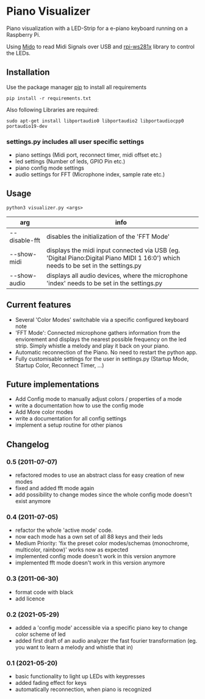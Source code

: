 # Piano Visualizer

Piano visualization with a LED-Strip for a e-piano keyboard running on a Raspberry Pi.

Using [Mido](https://mido.readthedocs.io/en/latest/) to read Midi Signals over USB and [rpi-ws281x](https://github.com/jgarff/rpi_ws281x) library to control the LEDs.

## Installation

Use the package manager [pip](https://pip.pypa.io/en/stable/) to install all requirements

```
pip install -r requirements.txt
```

Also following Libraries are required:
```
sudo apt-get install libportaudio0 libportaudio2 libportaudiocpp0 portaudio19-dev
```

### settings.py includes all user specific settings
* piano settings (Midi port, reconnect timer, midi offset etc.)
* led settings (Number of leds, GPIO Pin etc.)
* piano config mode settings
* audio settings for FFT (Microphone index, sample rate etc.)


## Usage
```
python3 visualizer.py <args>
```

|arg|info|
|-|-|
|--disable-fft|disables the initialization of the 'FFT Mode'|
|--show-midi|displays the midi input connected via USB (eg. 'Digital Piano:Digital Piano MIDI 1 16:0') which needs to be set in the settings.py|
|--show-audio|displays all audio devices, where the microphone 'index' needs to be set in the settings.py|



## Current features
* Several 'Color Modes' switchable via a specific configured keyboard note
* 'FFT Mode': Connected microphone gathers information from the enviorement and displays the nearest possible frequency on the led strip. Simply whistle a melody and play it back on your piano.
* Automatic reconnection of the Piano. No need to restart the python app.
* Fully customisable settings for the user in settings.py (Startup Mode, Startup Color, Reconnect Timer, ...)

## Future implementations
* Add Config mode to manually adjust colors / properties of a mode
* write a documentation how to use the config mode
* Add More color modes
* write a documentation for all config settings
* implement a setup routine for other pianos


## Changelog
### 0.5 (2011-07-07)
- refactored modes to use an abstract class for easy creation of new modes
- fixed and added fft mode again 
- add possibility to change modes since the whole config mode doesn't exist anymore


### 0.4 (2011-07-05)
- refactor the whole 'active mode' code.
- now each mode has a own set of all 88 keys and their leds
- Medium Priority: 'fix the preset color modes/schemas (monochrome, multicolor, rainbow)' works now as expected
- implemented config mode doesn't work in this version anymore
- implemented fft mode doesn't work in this version anymore

### 0.3 (2011-06-30)
- format code with black
- add licence
  
### 0.2 (2021-05-29)
- added a 'config mode' accessible via a specific piano key to change color scheme of led
- added first draft of an audio analyzer the fast fourier transformation (eg. you want to learn a melody and whistle that in)

### 0.1 (2021-05-20)
- basic functionality to light up LEDs with keypresses
- added fading effect for keys
- automatically reconnection, when piano is recognized
